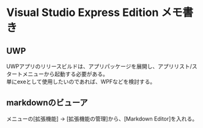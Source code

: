 # Visual Studio Express Edition メモ書き

## UWP

UWPアプリのリリースビルドは、アプリパッケージを展開し、アプリリスト/スタートメニューから起動する必要がある。  
単にexeとして使用したいのであれば、WPFなどを検討する。

## markdownのビューア

メニューの[拡張機能] -> [拡張機能の管理]から、[Markdown Editor]を入れる。
